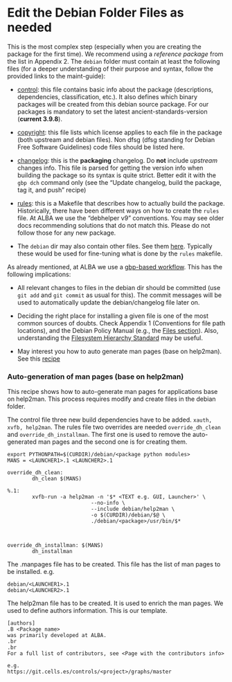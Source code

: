 # Edit the Debian Folder Files as needed

This is the most complex step (especially when you are creating the package for the first time). We recommend using a *reference package* from the list in Appendix  2. The `debian` folder must contain at least the following files (for a deeper understanding of their purpose and syntax, follow the provided links to the maint-guide): 
 - [control](https://www.debian.org/doc/manuals/maint-guide/dreq.en.html#control): this file contains basic info about the package (descriptions, dependencies, classification, etc.). It also defines which binary packages will be created from this debian source package. For our packages is mandatory to set the latest ancient-standards-version (**current 3.9.8**).

 - [copyright](https://www.debian.org/doc/manuals/maint-guide/dreq.en.html#copyright): this file lists which license applies to each file in the package (both upstream and debian files). Non dfsg (dfsg standing for Debian Free Software Guidelines) code files should be listed here.
 - [changelog](https://www.debian.org/doc/manuals/maint-guide/dreq.en.html#changelog): this is the **packaging** changelog. Do **not** include *upstream* changes info. This file is parsed for getting the version info when building the package so its syntax is quite strict. Better edit it with the `gbp dch` command only (see the “Update changelog, build the package, tag it, and push” recipe)
 - [rules](https://www.debian.org/doc/manuals/maint-guide/dreq.en.html#rules): this is a Makefile that describes how to actually build the package. Historically, there have been different ways on how to create the `rules` file. At ALBA we use the “debhelper v9” conventions. You may see older docs recommending solutions that do not match this. Please do not follow those for any new package.
 - The `debian` dir may also contain other files. See them [here](https://www.debian.org/doc/manuals/maint-guide/dother.en.html). Typically these would be used for fine-tuning what is done by the `rules` makefile.

As already mentioned, at ALBA we use a [gbp-based workflow](http://honk.sigxcpu.org/projects/git-buildpackage/manual-html/gbp.intro.html#GBP.WORKFLOW). This has the following implications:

- All relevant changes to files in the debian dir should be committed (use `git add` and `git commit` as usual for this). The commit messages will be used to automatically update the debian/changelog file later on.

- Deciding the right place for installing a given file is one of the most common sources of doubts. Check Appendix 1 (Conventions for file path locations), and the Debian Policy Manual (e.g., the [Files section](https://www.debian.org/doc/debian-policy/ch-files.html)). Also, understanding the [Filesystem Hierarchy Standard](https://www.debian.org/doc/packaging-manuals/fhs/fhs-2.3.html#THEROOTFILESYSTEM) may be useful.

- May interest you how to auto generate man pages (base on help2man). See this [recipe](https://git.cells.es/ctpkg/documentation/blob/master/Auto_generation_of_man_pages.md)


### Auto-generation of man pages (base on help2man)

This recipe shows how to auto-generate man pages for applications base on help2man. This process requires modify and create files in the debian folder.

The control file three new build dependencies have to be added.
`xauth, xvfb, help2man`.
The rules file two overrides are needed `override_dh_clean` and  `override_dh_installman`. The first one is used to remove the auto-generated man pages and the second one is for creating them.

```
export PYTHONPATH=$(CURDIR)/debian/<package python modules>
MANS = <LAUNCHER1>.1 <LAUNCHER2>.1

override_dh_clean:
    	dh_clean $(MANS)

%.1:
    	xvfb-run -a help2man -n '$* <TEXT e.g. GUI, Launcher>' \
                           --no-info \
                           --include debian/help2man \
                           -o $(CURDIR)/debian/$@ \
                           ./debian/<package>/usr/bin/$*



override_dh_installman: $(MANS)
    	dh_installman

``` 
The <package>.manpages file has to be created. This file has the list of man pages to be installed.
e.g.
```
debian/<LAUNCHER1>.1 
debian/<LAUNCHER2>.1
```

The help2man file has to be created. It is used to enrich the man pages. We used to define authors information. This is our template.

```
[authors]
.B <Package name>
was primarily developed at ALBA.
.br
.br
For a full list of contributors, see <Page with the contributors info> 

e.g. 
https://git.cells.es/controls/<project>/graphs/master

``` 
